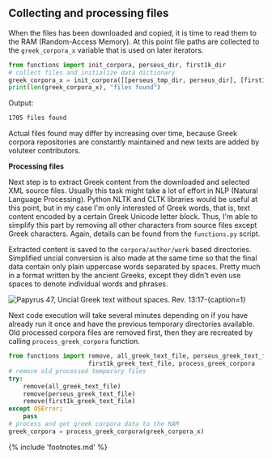 ## Collecting and processing files

When the files has been downloaded and copied, it is time to read them to the
RAM (Random-Access Memory). At this point file paths are collected to the
`greek_corpora_x` variable that is used on later iterators.

```python
from functions import init_corpora, perseus_dir, first1k_dir
# collect files and initialize data dictionary
greek_corpora_x = init_corpora([[perseus_tmp_dir, perseus_dir], [first1k_tmp_dir, first1k_dir]])
print(len(greek_corpora_x), "files found")
```

Output:

```txt
1705 files found
```

Actual files found may differ by increasing over time, because Greek corpora
repositories are constantly maintained and new texts are added by voluteer
contributors.

__Processing files__

Next step is to extract Greek content from the downloaded and selected XML
source files. Usually this task might take a lot of effort in NLP (Natural
Language Processing). Python NLTK<!-- cite author="nltk.org" title="NLTK - Natural Language ToolKit" date="" location="" type="website" href="https://www.nltk.org/" -->
and CLTK<!-- cite author="cltk.org" title="CLTK - The Classical Language ToolKit" date="" location="" type="website" href="https://github.com/cltk/cltk" --> libraries would be useful
at this point, but in my case I'm only interested of Greek words, that is, text
content encoded by a certain Greek Unicode letter block<!-- cite author="wikipedia.org" title="Greek in Unicode" date="" location="" type="website" href="https://en.wikipedia.org/wiki/Greek_alphabet#Greek_in_Unicode" -->. Thus,
I'm able to simplify this part by removing all other characters from source
files except Greek characters. Again, details can be found from the
`functions.py` script.

Extracted content is saved to the `corpora/author/work` based directories.
Simplified uncial conversion is also made at the same time so that the final
data contain only plain uppercase words separated by spaces. Pretty much in a
format written by the ancient Greeks, except they didn't even use spaces to
denote individual words and phrases.

![Papyrus 47, Uncial Greek text without spaces. Rev. 13:17-](/media/P47.png){caption=1}

Next code execution will take several minutes depending on if you have already
run it once and have the previous temporary directories available. Old processed
corpora files are removed first, then they are recreated by calling
`process_greek_corpora` function.

```python
from functions import remove, all_greek_text_file, perseus_greek_text_file, \
                      first1k_greek_text_file, process_greek_corpora
# remove old processed temporary files
try:
    remove(all_greek_text_file)
    remove(perseus_greek_text_file)
    remove(first1k_greek_text_file)
except OSError:
    pass
# process and get greek corpora data to the RAM
greek_corpora = process_greek_corpora(greek_corpora_x)
```

{% include 'footnotes.md' %}
